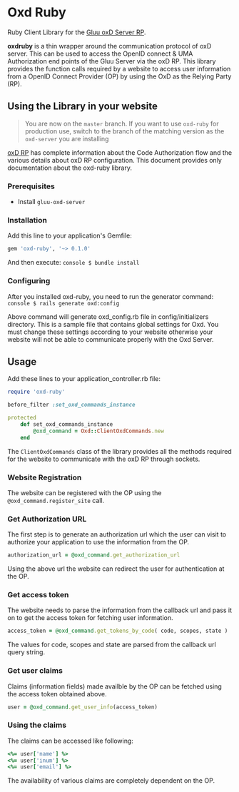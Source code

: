 # Oxd Ruby
Ruby Client Library for the [Gluu oxD Server RP](http://ox.gluu.org/doku.php?id=oxd:rp).

**oxdruby** is a thin wrapper around the communication protocol of oxD server. This can be used to access the OpenID connect & UMA Authorization end points of the Gluu Server via the oxD RP. This library provides the function calls required by a website to access user information from a OpenID Connect Provider (OP) by using the OxD as the Relying Party (RP).

## Using the Library in your website

> You are now on the `master` branch. If you want to use `oxd-ruby` for production use, switch to the branch of the matching version as the `oxd-server` you are installing

[oxD RP](http://ox.gluu.org/doku.php?id=oxd:rp) has complete information about the Code Authorization flow and the various details about oxD RP configuration. This document provides only documentation about the oxd-ruby library.

### Prerequisites

* Install `gluu-oxd-server`

### Installation

Add this line to your application's Gemfile:

```ruby
gem 'oxd-ruby', '~> 0.1.0'
```

And then execute:
	```console
    $ bundle install
    ```

### Configuring
After you installed oxd-ruby, you need to run the generator command:
	```console
	$ rails generate oxd:config
	```

Above command will generate oxd_config.rb file in config/initializers directory. This is a sample file that contains global settings for Oxd. You must change these settings according to your website otherwise your website will not be able to communicate properly with the Oxd Server.

## Usage

Add these lines to your application_controller.rb file:
```ruby
require 'oxd-ruby'

before_filter :set_oxd_commands_instance

protected
	def set_oxd_commands_instance
		@oxd_command = Oxd::ClientOxdCommands.new
	end
```

The `ClientOxdCommands` class of the library provides all the methods required for the website to communicate with the oxD RP through sockets.

### Website Registration

The website can be registered with the OP using the `@oxd_command.register_site` call.

### Get Authorization URL

The first step is to generate an authorization url which the user can visit to authorize your application to use the information from the OP.

```ruby
authorization_url = @oxd_command.get_authorization_url
```
Using the above url the website can redirect the user for authentication at the OP.

### Get access token

The website needs to parse the information from the callback url and pass it on to get the access token for fetching user information.

```ruby
access_token = @oxd_command.get_tokens_by_code( code, scopes, state )
```
The values for code, scopes and state are parsed from the callback url query string.

### Get user claims

Claims (information fields) made availble by the OP can be fetched using the access token obtained above.

```ruby
user = @oxd_command.get_user_info(access_token)
```

### Using the claims

The claims can be accessed like following:
```ruby
<%= user['name'] %>
<%= user['inum'] %>
<%= user['email'] %>
```
The availability of various claims are completely dependent on the OP.